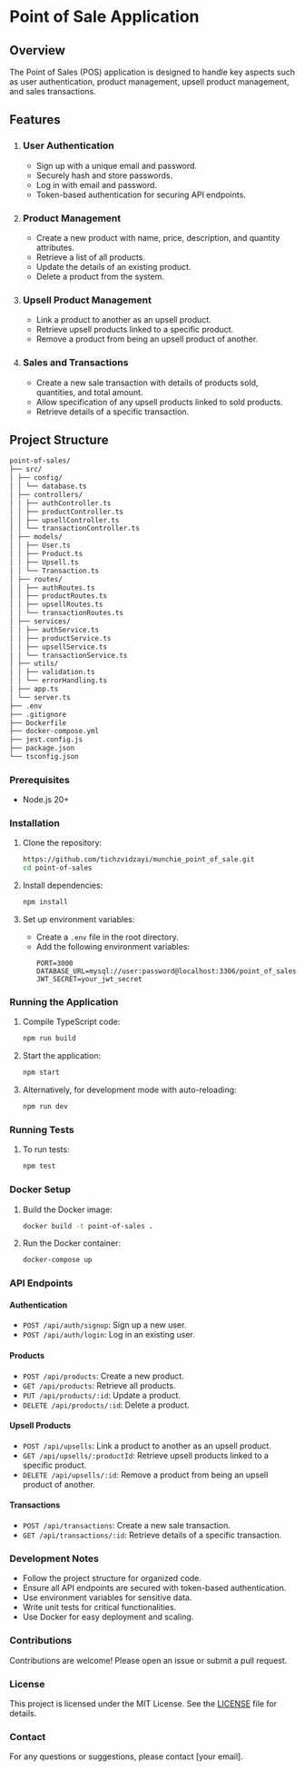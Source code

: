 # Point of Sale Application

## Overview
The Point of Sales (POS) application is designed to handle key aspects such as user authentication, product management, upsell product management, and sales transactions. 

## Features

1. ### User Authentication
    - Sign up with a unique email and password.
    - Securely hash and store passwords.
    - Log in with email and password.
    - Token-based authentication for securing API endpoints.

2. ### Product Management
    - Create a new product with name, price, description, and quantity attributes.
    - Retrieve a list of all products.
    - Update the details of an existing product.
    - Delete a product from the system.

3. ### Upsell Product Management
    - Link a product to another as an upsell product.
    - Retrieve upsell products linked to a specific product.
    - Remove a product from being an upsell product of another.

4. ### Sales and Transactions
    - Create a new sale transaction with details of products sold, quantities, and total amount.
    - Allow specification of any upsell products linked to sold products.
    - Retrieve details of a specific transaction.

## Project Structure

```bash
point-of-sales/
├── src/
│ ├── config/
│ │ └── database.ts
│ ├── controllers/
│ │ ├── authController.ts
│ │ ├── productController.ts
│ │ ├── upsellController.ts
│ │ └── transactionController.ts
│ ├── models/
│ │ ├── User.ts
│ │ ├── Product.ts
│ │ ├── Upsell.ts
│ │ └── Transaction.ts
│ ├── routes/
│ │ ├── authRoutes.ts
│ │ ├── productRoutes.ts
│ │ ├── upsellRoutes.ts
│ │ └── transactionRoutes.ts
│ ├── services/
│ │ ├── authService.ts
│ │ ├── productService.ts
│ │ ├── upsellService.ts
│ │ └── transactionService.ts
│ ├── utils/
│ │ ├── validation.ts
│ │ └── errorHandling.ts
│ ├── app.ts
│ └── server.ts
├── .env
├── .gitignore
├── Dockerfile
├── docker-compose.yml
├── jest.config.js
├── package.json
└── tsconfig.json

```
### Prerequisites

- Node.js 20+
### Installation

1. Clone the repository:
    ```sh
    https://github.com/tichzvidzayi/munchie_point_of_sale.git
    cd point-of-sales
    ```

2. Install dependencies:
    ```sh
    npm install
    ```

3. Set up environment variables:
    - Create a `.env` file in the root directory.
    - Add the following environment variables:
      ```
      PORT=3000
      DATABASE_URL=mysql://user:password@localhost:3306/point_of_sales
      JWT_SECRET=your_jwt_secret
      ```

### Running the Application

1. Compile TypeScript code:
    ```sh
    npm run build
    ```

2. Start the application:
    ```sh
    npm start
    ```

3. Alternatively, for development mode with auto-reloading:
    ```sh
    npm run dev
    ```

### Running Tests

1. To run tests:
    ```sh
    npm test
    ```

### Docker Setup

1. Build the Docker image:
    ```sh
    docker build -t point-of-sales .
    ```

2. Run the Docker container:
    ```sh
    docker-compose up
    ```

### API Endpoints

#### Authentication

- `POST /api/auth/signup`: Sign up a new user.
- `POST /api/auth/login`: Log in an existing user.

#### Products

- `POST /api/products`: Create a new product.
- `GET /api/products`: Retrieve all products.
- `PUT /api/products/:id`: Update a product.
- `DELETE /api/products/:id`: Delete a product.

#### Upsell Products

- `POST /api/upsells`: Link a product to another as an upsell product.
- `GET /api/upsells/:productId`: Retrieve upsell products linked to a specific product.
- `DELETE /api/upsells/:id`: Remove a product from being an upsell product of another.

#### Transactions

- `POST /api/transactions`: Create a new sale transaction.
- `GET /api/transactions/:id`: Retrieve details of a specific transaction.

### Development Notes

- Follow the project structure for organized code.
- Ensure all API endpoints are secured with token-based authentication.
- Use environment variables for sensitive data.
- Write unit tests for critical functionalities.
- Use Docker for easy deployment and scaling.

### Contributions

Contributions are welcome! Please open an issue or submit a pull request.

### License

This project is licensed under the MIT License. See the [LICENSE](LICENSE) file for details.

### Contact

For any questions or suggestions, please contact [your email].



